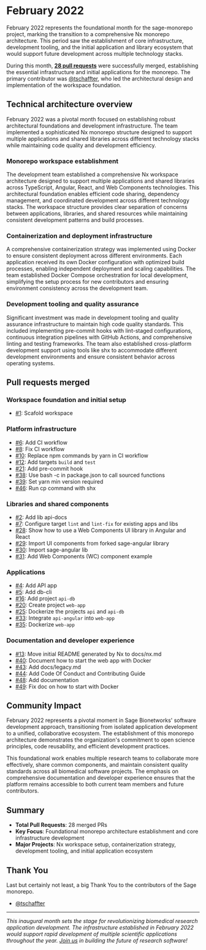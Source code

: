 # February 2022

February 2022 represents the foundational month for the sage-monorepo project, marking the transition to a comprehensive Nx monorepo architecture. This period saw the establishment of core infrastructure, development tooling, and the initial application and library ecosystem that would support future development across multiple technology stacks.

During this month, **[28 pull requests](#pull-requests-merged)** were successfully merged, establishing the essential infrastructure and initial applications for the monorepo. The primary contributor was [@tschaffter](https://github.com/tschaffter), who led the architectural design and implementation of the workspace foundation.

## Technical architecture overview

February 2022 was a pivotal month focused on establishing robust architectural foundations and development infrastructure. The team implemented a sophisticated Nx monorepo structure designed to support multiple applications and shared libraries across different technology stacks while maintaining code quality and development efficiency.

### Monorepo workspace establishment

The development team established a comprehensive Nx workspace architecture designed to support multiple applications and shared libraries across TypeScript, Angular, React, and Web Components technologies. This architectural foundation enables efficient code sharing, dependency management, and coordinated development across different technology stacks. The workspace structure provides clear separation of concerns between applications, libraries, and shared resources while maintaining consistent development patterns and build processes.

### Containerization and deployment infrastructure

A comprehensive containerization strategy was implemented using Docker to ensure consistent deployment across different environments. Each application received its own Docker configuration with optimized build processes, enabling independent deployment and scaling capabilities. The team established Docker Compose orchestration for local development, simplifying the setup process for new contributors and ensuring environment consistency across the development team.

### Development tooling and quality assurance

Significant investment was made in development tooling and quality assurance infrastructure to maintain high code quality standards. This included implementing pre-commit hooks with lint-staged configurations, continuous integration pipelines with GitHub Actions, and comprehensive linting and testing frameworks. The team also established cross-platform development support using tools like shx to accommodate different development environments and ensure consistent behavior across operating systems.

## Pull requests merged

### Workspace foundation and initial setup

- [#1](https://github.com/Sage-Bionetworks/sage-monorepo/pull/1): Scafold workspace

### Platform infrastructure

- [#6](https://github.com/Sage-Bionetworks/sage-monorepo/pull/6): Add CI workflow
- [#8](https://github.com/Sage-Bionetworks/sage-monorepo/pull/8): Fix CI workflow
- [#10](https://github.com/Sage-Bionetworks/sage-monorepo/pull/10): Replace npm commands by yarn in CI workflow
- [#12](https://github.com/Sage-Bionetworks/sage-monorepo/pull/12): Add targets `build` and `test`
- [#21](https://github.com/Sage-Bionetworks/sage-monorepo/pull/21): Add pre-commit hook
- [#38](https://github.com/Sage-Bionetworks/sage-monorepo/pull/38): Use bash -c in package.json to call sourced functions
- [#39](https://github.com/Sage-Bionetworks/sage-monorepo/pull/39): Set yarn min version required
- [#46](https://github.com/Sage-Bionetworks/sage-monorepo/pull/46): Run cp command with shx

### Libraries and shared components

- [#2](https://github.com/Sage-Bionetworks/sage-monorepo/pull/2): Add lib api-docs
- [#7](https://github.com/Sage-Bionetworks/sage-monorepo/pull/7): Configure target `lint` and `lint-fix` for existing apps and libs
- [#28](https://github.com/Sage-Bionetworks/sage-monorepo/pull/28): Show how to use a Web Components UI library in Angular and React
- [#29](https://github.com/Sage-Bionetworks/sage-monorepo/pull/29): Import UI components from forked sage-angular library
- [#30](https://github.com/Sage-Bionetworks/sage-monorepo/pull/30): Import sage-angular lib
- [#31](https://github.com/Sage-Bionetworks/sage-monorepo/pull/31): Add Web Components (WC) component example

### Applications

- [#4](https://github.com/Sage-Bionetworks/sage-monorepo/pull/4): Add API app
- [#5](https://github.com/Sage-Bionetworks/sage-monorepo/pull/5): Add db-cli
- [#16](https://github.com/Sage-Bionetworks/sage-monorepo/pull/16): Add project `api-db`
- [#20](https://github.com/Sage-Bionetworks/sage-monorepo/pull/20): Create project `web-app`
- [#25](https://github.com/Sage-Bionetworks/sage-monorepo/pull/25): Dockerize the projects `api` and `api-db`
- [#33](https://github.com/Sage-Bionetworks/sage-monorepo/pull/33): Integrate `api-angular` into `web-app`
- [#35](https://github.com/Sage-Bionetworks/sage-monorepo/pull/35): Dockerize `web-app`

### Documentation and developer experience

- [#13](https://github.com/Sage-Bionetworks/sage-monorepo/pull/13): Move initial README generated by Nx to docs/nx.md
- [#40](https://github.com/Sage-Bionetworks/sage-monorepo/pull/40): Document how to start the web app with Docker
- [#43](https://github.com/Sage-Bionetworks/sage-monorepo/pull/43): Add docs/legacy.md
- [#44](https://github.com/Sage-Bionetworks/sage-monorepo/pull/44): Add Code Of Conduct and Contributing Guide
- [#48](https://github.com/Sage-Bionetworks/sage-monorepo/pull/48): Add documentation
- [#49](https://github.com/Sage-Bionetworks/sage-monorepo/pull/49): Fix doc on how to start with Docker

## Community Impact

February 2022 represents a pivotal moment in Sage Bionetworks' software development approach, transitioning from isolated application development to a unified, collaborative ecosystem. The establishment of this monorepo architecture demonstrates the organization's commitment to open science principles, code reusability, and efficient development practices.

This foundational work enables multiple research teams to collaborate more effectively, share common components, and maintain consistent quality standards across all biomedical software projects. The emphasis on comprehensive documentation and developer experience ensures that the platform remains accessible to both current team members and future contributors.

## Summary

- **Total Pull Requests**: 28 merged PRs
- **Key Focus**: Foundational monorepo architecture establishment and core infrastructure development
- **Major Projects**: Nx workspace setup, containerization strategy, development tooling, and initial application ecosystem

## Thank You

Last but certainly not least, a big Thank You to the contributors of the Sage monorepo.

- [@tschaffter](https://github.com/tschaffter)

---

_This inaugural month sets the stage for revolutionizing biomedical research application development. The infrastructure established in February 2022 would support rapid development of multiple scientific applications throughout the year. [Join us](https://github.com/Sage-Bionetworks/sage-monorepo) in building the future of research software!_
